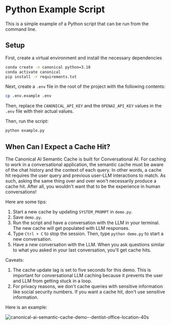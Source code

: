# Python Example Script

This is a simple example of a Python script that can be run from the command line. 

## Setup

First, create a virtual environment and install the necessary dependencies

```bash
conda create -n canonical python=3.10
conda activate canonical
pip install -r requirements.txt
```

Next, create a `.env` file in the root of the project with the following contents:

```bash
cp .env.example .env
```

Then, replace the `CANONICAL_API_KEY` and the `OPENAI_API_KEY` values in the `.env` file with their actual values.

Then, run the script:

```bash
python example.py
```

## When Can I Expect a Cache Hit?

The Canonical AI Semantic Cache is built for Conversational AI. For caching to work in a conversational application, the semantic cache must be aware of the chat history and the context of each query. In other words, a cache hit requires the user query and previous user-LLM interactions to match. As such, asking the same thing over and over won't necessarily produce a cache hit. After all, you wouldn't want that to be the experience in human conversations!

Here are some tips:
1. Start a new cache by updating `SYSTEM_PROMPT` in `demo.py`.
2. Save `demo.py`.
2. Run the script and have a conversation with the LLM in your terminal. The new cache will get populated with LLM responses.
3. Type `Ctrl + C` to stop the session. Then, type `python demo.py` to start a new conversation.
4. Have a new conversation with the LLM. When you ask questions similar to what you asked in your last conversation, you'll get cache hits.

Caveats:
1. The cache update lag is set to five seconds for this demo. This is important for conversational LLM caching because it prevents the user and LLM from getting stuck in a loop.
2. For privacy reasons, we don't cache queries with sensitive information like social security numbers. If you want a cache hit, don't use sensitive information. 

Here is an example:

![canonical-ai-semantic-cache-demo--dentist-office-location-40s](https://github.com/Canonical-AI-Inc/canonical/assets/640297/ef067753-98b7-4441-b27a-86c45f5bde6a)
